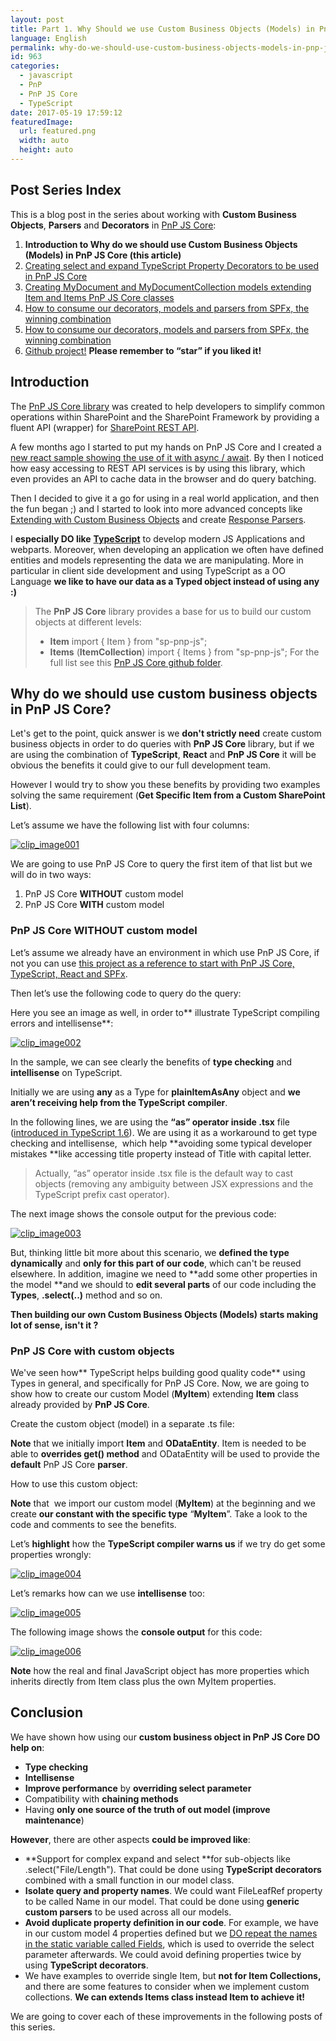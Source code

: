 ```yaml
---
layout: post
title: Part 1. Why Should we use Custom Business Objects (Models) in PnP JS Core
language: English
permalink: why-do-we-should-use-custom-business-objects-models-in-pnp-js-core
id: 963
categories:
  - javascript
  - PnP
  - PnP JS Core
  - TypeScript
date: 2017-05-19 17:59:12
featuredImage: 
  url: featured.png
  width: auto
  height: auto
---
```


## Post Series Index
This is a blog post in the series about working with **Custom Business Objects**, **Parsers** and **Decorators** in [PnP JS Core](https://github.com/SharePoint/PnP-JS-Core):

1. **Introduction to Why do we should use Custom Business Objects (Models) in PnP JS Core (this article)**
2. [Creating select and expand TypeScript Property Decorators to be used in PnP JS Core](/2017/05/29/creating-select-and-expand-typescript-property-decorators-to-be-used-in-pnp-js-core#Post-Series-Index)
3. [Creating MyDocument and MyDocumentCollection models extending Item and Items PnP JS Core classes](/2017/06/15/creating-mydocument-and-mydocumentcollection-models-extending-item-and-items-pnp-js-core-classes#Post-Series-Index)
4. [How to consume our decorators, models and parsers from SPFx, the winning combination](/2017/06/28/how-to-consume-our-decorators-models-and-parsers-from-spfx-the-winning-combination#Post-Series-Index)
5. [How to consume our decorators, models and parsers from SPFx, the winning combination](/2017/06/28/how-to-consume-our-decorators-models-and-parsers-from-spfx-the-winning-combination#Post-Series-Index)
6. [Github project!](https://github.com/jquintozamora/spfx-react-sp-pnp-js-property-decorators) **Please remember to “star” if you liked it!**


## Introduction
The [PnP JS Core library](https://github.com/SharePoint/PnP-JS-Core) was created to help developers to simplify common operations within SharePoint and the SharePoint Framework by providing a fluent API (wrapper) for [SharePoint REST API](https://dev.office.com/sharepoint/docs/apis/rest/get-to-know-the-sharepoint-rest-service).

A few months ago I started to put my hands on PnP JS Core and I created a [new react sample showing the use of it with async / await](https://github.com/SharePoint/sp-dev-fx-webparts/tree/master/samples/react-async-await-sp-pnp-js). By then I noticed how easy accessing to REST API services is by using this library, which even provides an API to cache data in the browser and do query batching.

Then I decided to give it a go for using in a real world application, and then the fun began ;) and I started to look into more advanced concepts like [Extending with Custom Business Objects](https://github.com/SharePoint/PnP-JS-Core/wiki/Extending-with-Custom-Business-Objects) and create [Response Parsers](https://github.com/SharePoint/PnP-JS-Core/wiki/Response-Parsers).

I **especially DO like** [**TypeScript**](https://www.typescriptlang.org/) to develop modern JS Applications and webparts. Moreover, when developing an application we often have defined entities and models representing the data we are manipulating. More in particular in client side development and using TypeScript as a OO Language **we like to have our data as a Typed object instead of using any :)**

> The **PnP JS Core** library provides a base for us to build our custom objects at different levels:
> *   **Item**
> import { Item } from "sp-pnp-js";
> *   **Items** (**ItemCollection**)
> import { Items } from "sp-pnp-js";
> For the full list see this [PnP JS Core github folder](https://github.com/SharePoint/PnP-JS-Core/tree/master/src/sharepoint).

## Why do we should use custom business objects in PnP JS Core?
Let's get to the point, quick answer is we **don't strictly need** create custom business objects in order to do queries with **PnP JS Core** library, but if we are using the combination of **TypeScript**, **React** and **PnP JS Core** it will be obvious the benefits it could give to our full development team.

However I would try to show you these benefits by providing two examples solving the same requirement (**Get Specific Item from a Custom SharePoint List**).

Let’s assume we have the following list with four columns:

[![clip_image001](./clip_image001.png "clip_image001")](./clip_image001.png)

We are going to use PnP JS Core to query the first item of that list but we will do in two ways:

1.  PnP JS Core **WITHOUT** custom model
2.  PnP JS Core **WITH** custom model

### PnP JS Core WITHOUT custom model
Let’s assume we already have an environment in which use PnP JS Core, if not you can use [this project as a reference to start with PnP JS Core, TypeScript, React and SPFx](https://github.com/SharePoint/sp-dev-fx-webparts/tree/master/samples/react-async-await-sp-pnp-js).

Then let’s use the following code to query do the query:

<script src="https://gist.github.com/jquintozamora/3d06e687c4ce98b2be5f5d1eed8e0b85.js"></script>

Here you see an image as well, in order to** illustrate TypeScript compiling errors and intellisense**:

[![clip_image002](./clip_image002.png "clip_image002")](./clip_image002.png)

In the sample, we can see clearly the benefits of **type checking** and **intellisense** on TypeScript.

Initially we are using **any** as a Type for **plainItemAsAny** object and **we aren’t receiving help from the TypeScript** **compiler**.

In the following lines, we are using the **“as” operator inside .tsx** file ([introduced in TypeScript 1.6](https://www.typescriptlang.org/docs/handbook/release-notes/typescript-1-6.html)). We are using it as a workaround to get type checking and intellisense,&nbsp; which help **avoiding some typical developer mistakes **like accessing title property instead of Title with capital letter.

> Actually, “as” operator inside .tsx file is the default way to cast objects (removing any ambiguity between JSX expressions and the TypeScript prefix cast operator).

The next image shows the console output for the previous code:

[![clip_image003](./clip_image003.png "clip_image003")](./clip_image003.png)

But, thinking little bit more about this scenario, we **defined the type dynamically** and **only for this part of our code**, which can't be reused elsewhere. In addition, imagine we need to **add some other properties in the model **and we should to **edit several parts** of our code including the **Types**, **.select(..)** method and so on.

**Then building our own Custom Business Objects (Models) starts making lot of sense, isn't it ?**

### PnP JS Core with custom objects

We've seen how** TypeScript helps building good quality code** using Types in general, and specifically for PnP JS Core. Now, we are going to show how to create our custom Model (**MyItem**) extending **Item** class already provided by **PnP JS Core**.

Create the custom object (model) in a separate .ts file:

<script src="https://gist.github.com/jquintozamora/43d61763771078d72a81890a63605ebc.js"></script>

**Note** that we initially import **Item** and **ODataEntity**. Item is needed to be able to **overrides get() method** and ODataEntity will be used to provide the **default** PnP JS Core **parser**.

How to use this custom object:

<script src="https://gist.github.com/jquintozamora/8e0730096fa2de82b341fc8fe1acb2e3.js"></script>

**Note** that&nbsp; we import our custom model (**MyItem**) at the beginning and we create **our constant with the specific type** “**MyItem**”. Take a look to the code and comments to see the benefits.

Let’s **highlight** how the **TypeScript compiler warns us** if we try do get some properties wrongly:

[![clip_image004](./clip_image004.png "clip_image004")](./clip_image004.png)

Let’s remarks how can we use **intellisense** too:

[![clip_image005](./clip_image005.png "clip_image005")](./clip_image005.png)

The following image shows the **console output** for this code:

[![clip_image006](./clip_image006.png "clip_image006")](./clip_image006.png)

**Note** how the real and final JavaScript object has more properties which inherits directly from Item class plus the own MyItem properties.

## Conclusion

We have shown how using our **custom business object in PnP JS Core DO help on**:

*   **Type checking**
*   **Intellisense**
*   **Improve performance** by **overriding select parameter**
*   Compatibility with **chaining methods**
*   Having **only one source of the truth of out model (improve maintenance**)

**However**, there are other aspects **could be improved like**:

*   **Support for complex expand and select **for sub-objects like .select("File/Length"). That could be done using **TypeScript decorators** combined with a small function in our model class.
*   **Isolate query and property names**. We could want FileLeafRef property to be called Name in our model. That could be done using **generic custom parsers** to be used across all our models.
*   **Avoid duplicate property definition in our code**. For example, we have in our custom model 4 properties defined but we [DO repeat the names in the static variable called Fields](https://gist.github.com/jquintozamora/43d61763771078d72a81890a63605ebc#file-jq-typescript-pnpjs-customobjectsoriginal-ts-L4), which is used to override the select parameter afterwards. We could avoid defining properties twice by using **TypeScript decorators**.
*   We have examples to override single Item, but **not for Item Collections,** and there are some features to consider when we implement custom collections. **We can extends Items class instead Item to achieve it!**

We are going to cover each of these improvements in the following posts of this series.
